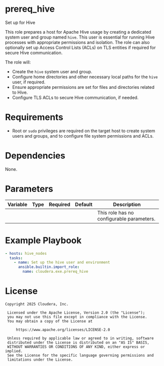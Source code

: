 # prereq_hive

Set up for Hive

This role prepares a host for Apache Hive usage by creating a dedicated system user and group named `hive`. This user is essential for running Hive processes with appropriate permissions and isolation. The role can also optionally set up Access Control Lists (ACLs) on TLS entities if required for secure Hive communication.

The role will:
- Create the `hive` system user and group.
- Configure home directories and other necessary local paths for the `hive` user, if required.
- Ensure appropriate permissions are set for files and directories related to Hive.
- Configure TLS ACLs to secure Hive communication, if needed.

# Requirements

- Root or `sudo` privileges are required on the target host to create system users and groups, and to configure file system permissions and ACLs.

# Dependencies

None.

# Parameters

| Variable | Type | Required | Default | Description |
| --- | --- | --- | --- | --- |
| | | | | This role has no configurable parameters. |

# Example Playbook

```yaml
- hosts: hive_nodes
  tasks:
    - name: Set up the hive user and environment
      ansible.builtin.import_role:
        name: cloudera.exe.prereq_hive
```

# License

```
Copyright 2025 Cloudera, Inc.

 Licensed under the Apache License, Version 2.0 (the "License");
 you may not use this file except in compliance with the License.
 You may obtain a copy of the License at

     https://www.apache.org/licenses/LICENSE-2.0

 Unless required by applicable law or agreed to in writing, software
 distributed under the License is distributed on an "AS IS" BASIS,
 WITHOUT WARRANTIES OR CONDITIONS OF ANY KIND, either express or implied.
 See the License for the specific language governing permissions and
 limitations under the License.
```
